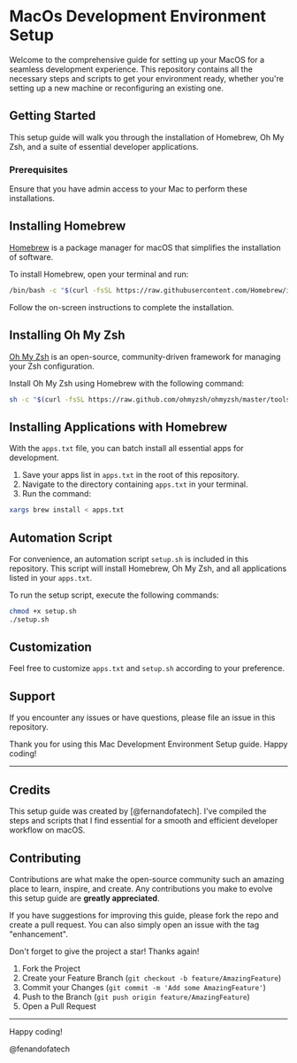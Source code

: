 # MacOs Development Environment Setup

Welcome to the comprehensive guide for setting up your MacOS for a seamless development experience. This repository contains all the necessary steps and scripts to get your environment ready, whether you're setting up a new machine or reconfiguring an existing one.

## Getting Started

This setup guide will walk you through the installation of Homebrew, Oh My Zsh, and a suite of essential developer applications.

### Prerequisites

Ensure that you have admin access to your Mac to perform these installations.

## Installing Homebrew

[Homebrew](https://brew.sh/) is a package manager for macOS that simplifies the installation of software.

To install Homebrew, open your terminal and run:

```sh
/bin/bash -c "$(curl -fsSL https://raw.githubusercontent.com/Homebrew/install/HEAD/install.sh)"
```

Follow the on-screen instructions to complete the installation.

## Installing Oh My Zsh

[Oh My Zsh](https://ohmyz.sh/) is an open-source, community-driven framework for managing your Zsh configuration.

Install Oh My Zsh using Homebrew with the following command:

```sh
sh -c "$(curl -fsSL https://raw.github.com/ohmyzsh/ohmyzsh/master/tools/install.sh)"
```

## Installing Applications with Homebrew

With the `apps.txt` file, you can batch install all essential apps for development.

1. Save your apps list in `apps.txt` in the root of this repository.
2. Navigate to the directory containing `apps.txt` in your terminal.
3. Run the command:

```sh
xargs brew install < apps.txt
```

## Automation Script

For convenience, an automation script `setup.sh` is included in this repository. This script will install Homebrew, Oh My Zsh, and all applications listed in your `apps.txt`.

To run the setup script, execute the following commands:

```sh
chmod +x setup.sh
./setup.sh
```

## Customization

Feel free to customize `apps.txt` and `setup.sh` according to your preference.

## Support

If you encounter any issues or have questions, please file an issue in this repository.

Thank you for using this Mac Development Environment Setup guide. Happy coding!

---

## Credits

This setup guide was created by [@fernandofatech]. I've compiled the steps and scripts that I find essential for a smooth and efficient developer workflow on macOS.

## Contributing

Contributions are what make the open-source community such an amazing place to learn, inspire, and create. Any contributions you make to evolve this setup guide are **greatly appreciated**.

If you have suggestions for improving this guide, please fork the repo and create a pull request. You can also simply open an issue with the tag "enhancement".

Don't forget to give the project a star! Thanks again!

1. Fork the Project
2. Create your Feature Branch (`git checkout -b feature/AmazingFeature`)
3. Commit your Changes (`git commit -m 'Add some AmazingFeature'`)
4. Push to the Branch (`git push origin feature/AmazingFeature`)
5. Open a Pull Request

---

Happy coding!

@fenandofatech
